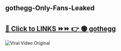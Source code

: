 
 ## gothegg-Only-Fans-Leaked

# <h2><a href="https://clipsfans.com/gothegg&ref=git">🔗 Click to LINKS ⏩⏩ 👉 🟢 gothegg </a></h2>

<a href="https://clipsfans.com/gothegg&ref=git" rel="nofollow" data-target="animated-image.originalLink"><img src="https://i.ibb.co.com/xMMVF88/686577567.gif" alt="Viral Video Original" style="max-width: 100%; display: inline-block;" data-target="animated-image.originalImage"></a>
